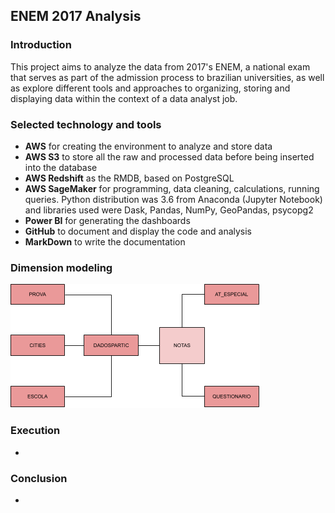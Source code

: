 ## ENEM 2017 Analysis

### Introduction

This project aims to analyze the data from 2017's ENEM, a national exam that serves as part of the admission process to brazilian universities, as well as explore different tools and approaches to organizing, storing and displaying data within the context of a data analyst job.

### Selected technology and tools

- **AWS** for creating the environment to analyze and store data
- **AWS S3** to store all the raw and processed data before being inserted into the database
- **AWS Redshift** as the RMDB, based on PostgreSQL
- **AWS SageMaker** for programming, data cleaning, calculations, running queries. Python distribution was 3.6 from Anaconda (Jupyter Notebook) and libraries used were Dask, Pandas, NumPy, GeoPandas, psycopg2
- **Power BI** for generating the dashboards
- **GitHub** to document and display the code and analysis
- **MarkDown** to write the documentation

### Dimension modeling

![image](https://github.com/eduardoansi/enem2017/blob/master/dimensionalmodeling.png)

### Execution

-

### Conclusion

-
